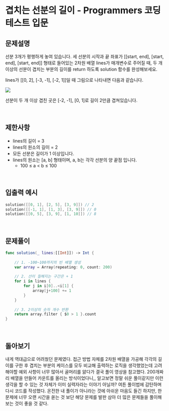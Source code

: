 # 겹치는 선분의 길이 - Programmers 코딩 테스트 입문

## 문제설명
선분 3개가 평행하게 놓여 있습니다. 세 선분의 시작과 끝 좌표가 [[start, end], [start, end], [start, end]] 형태로 들어있는 2차원 배열 lines가 매개변수로 주어질 때, 두 개 이상의 선분이 겹치는 부분의 길이를 return 하도록 solution 함수를 완성해보세요.


lines가 [[0, 2], [-3, -1], [-2, 1]]일 때 그림으로 나타내면 다음과 같습니다.

<img src="https://github.com/thinkySide/DayBlock/assets/113565086/75dbfadf-f370-4e6b-9960-0dd1fd7c4f5d">

선분이 두 개 이상 겹친 곳은 [-2, -1], [0, 1]로 길이 2만큼 겹쳐있습니다.


<br>

## 제한사항
- lines의 길이 = 3
- lines의 원소의 길이 = 2
- 모든 선분은 길이가 1 이상입니다.
- lines의 원소는 [a, b] 형태이며, a, b는 각각 선분의 양 끝점 입니다.
    - 100 ≤ a < b ≤ 100

<br>

## 입출력 예시
~~~swift
solution([[0, 1], [2, 5], [3, 9]]) // 2
solution([[-1, 1], [1, 3], [3, 9]]) // 0
solution([[0, 5], [3, 9], [1, 10]]) // 8
~~~

<br>

## 문제풀이
~~~swift
func solution(_ lines:[[Int]]) -> Int {
    
    // 1. -100~100까지의 빈 배열 생성
    var array = Array(repeating: 0, count: 200)
    
    // 2. 선이 칠해지는 구간은 + 1
    for i in lines {
        for j in i[0]..<i[1] {
            array[j+100] += 1
        }
    }
    
    // 3. 2이상의 숫자 개수 반환
    return array.filter { $0 > 1 }.count
}
~~~

<br>

## 돌아보기
내게 역대급으로 어려웠던 문제였다. 접근 방법 자체를 2차원 배열을 가공해 각각의 길이를 구한 후 겹치는 부분의 케이스를 모두 비교해 출력하는 로직을 생각했었는데 고려해야할 예외 사항이 너무 많아서 골머리를 앓다가 결국 풀이 영상을 참고했다. 200개짜리 배열을 만들어 카운트를 올리는 방식이었다니,, 알고보면 정말 쉬운 풀이같지만 이런 생각을 할 수 있는 것 자체가 이미 실력자라는 이야기 아닐까? 여튼 풀이법에 감탄하며 다시 코드를 작성했다. 온전한 내 풀이가 아니라는 것에 아쉬운 마음도 들긴 하지만, 한 문제에 너무 오랜 시간을 쏟는 것 보단 해당 문제를 발판 삼아 더 많은 문제들을 풀이해보는 것이 좋을 것 같다.